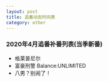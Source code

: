 ```yaml
---
layout: post
title: 追番动态时间表
category: other
---
```


### 2020年4月追番补番列表(当季新番)
* 格莱普尼尔
* 富豪刑警 Balance:UNLIMITED
* 八男？别闹了！
